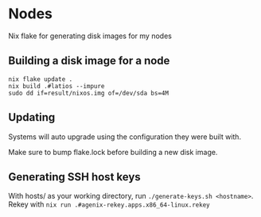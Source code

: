 # Nodes

Nix flake for generating disk images for my nodes

## Building a disk image for a node
```commandline
nix flake update .
nix build .#latios --impure
sudo dd if=result/nixos.img of=/dev/sda bs=4M
```

## Updating
Systems will auto upgrade using the configuration they were built with.

Make sure to bump flake.lock before building a new disk image.

## Generating SSH host keys
With hosts/ as your working directory, run `./generate-keys.sh <hostname>`.
Rekey with `nix run .#agenix-rekey.apps.x86_64-linux.rekey`
